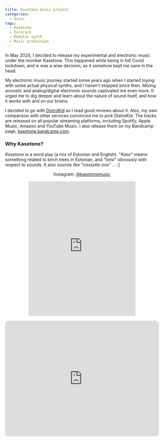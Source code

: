 ```yaml
---
title: Kasetone music project
categories:
  - music
tags:
  - Kasetone
  - Eurorack
  - Modular synth
  - Music production
---
```


In May 2020, I decided to release my experimental and electronic music under the moniker Kasetone. This happened while being in full Covid lockdown, and is was a wise decision, as it somehow kept me sane in the head. 

My electronic music journey started some years ago when I started toying with some actual physical synths, and I haven't stopped since then. Mixing acoustic and analog/digital electronic sounds captivated me even more. It urged me to dig deeper and learn about the nature of sound itself, and how it works with and on our brains.

I decided to go with <a href="https://distrokid.com" target="_blank" alt="DistroKid">DistroKid</a> as I read good reviews about it. Also, my own comparison with other services convinced me to pick DistroKid. The tracks are released on all popular streaming platforms, including Spotify, Apple Music, Amazon and YouTube Music. I also release them on my Bandcamp page, <a href="https://kasetone.bandcamp.com" target="_blank" alt="Kasetone music, Bandcamp">kasetone.bandcamp.com</a>.

### Why Kasetone?

_Kasetone_ is a word play (a mix of Estonian and English). "_Kase_" means something related to birch trees in Estonian, and "_tone_" obviously with respect to sounds. It also sounds like "_cassette one_" ... :]

<div style="width: 100%;float:left;text-align:center;margin-bottom: 15px;">
    <div style="margin: 0 auto;margin-bottom: 15px;">Instagram: <a href="https://www.instagram.com/kasetonemusic" target="_blank" alt="Kasetone music, Instagram">@kasetonemusic</a></div>
    <iframe style="border: 0; width: 350px; height: 442px;margin: 0 auto;" src="https://bandcamp.com/EmbeddedPlayer/track=1713875713/size=large/bgcol=ffffff/linkcol=0687f5/tracklist=false/transparent=true/" seamless><a href="https://kasetone.bandcamp.com/track/high-temple">High Temple by Kasetone</a></iframe>
</div>

<div><iframe style="border-radius:12px" src="https://open.spotify.com/embed/artist/714kcjHtIIOqGK3WwSaP1U?utm_source=generator" width="100%" height="380" frameBorder="0" allowfullscreen="" allow="autoplay; clipboard-write; encrypted-media; fullscreen; picture-in-picture"></iframe></div>
